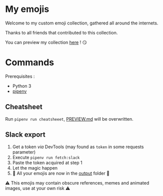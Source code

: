 # My emojis

Welcome to my custom emoji collection, gathered all around the internets.

Thanks to all friends that contributed to this collection.

You can preview my collection [here](./PREVIEW.md) ! :smirk:

# Commands

Prerequisites :
- Python 3
- [pipenv](https://github.com/pypa/pipenv)

## Cheatsheet

Run `pipenv run cheatsheeet`, [PREVIEW.md](./PREVIEW.md) will be overwritten.

## Slack export

1. Get a token _via_ DevTools (may found as `token` in some requests parameter)
1. Execute `pipenv run fetch:slack`
1. Paste the token acquired at step 1
1. Let the magic happen
1. 🎉 All your emojis are now in the [output](./output) folder 🎉

:warning: This emojis may contain obscure references, memes and animated images, use at your own risk :warning: